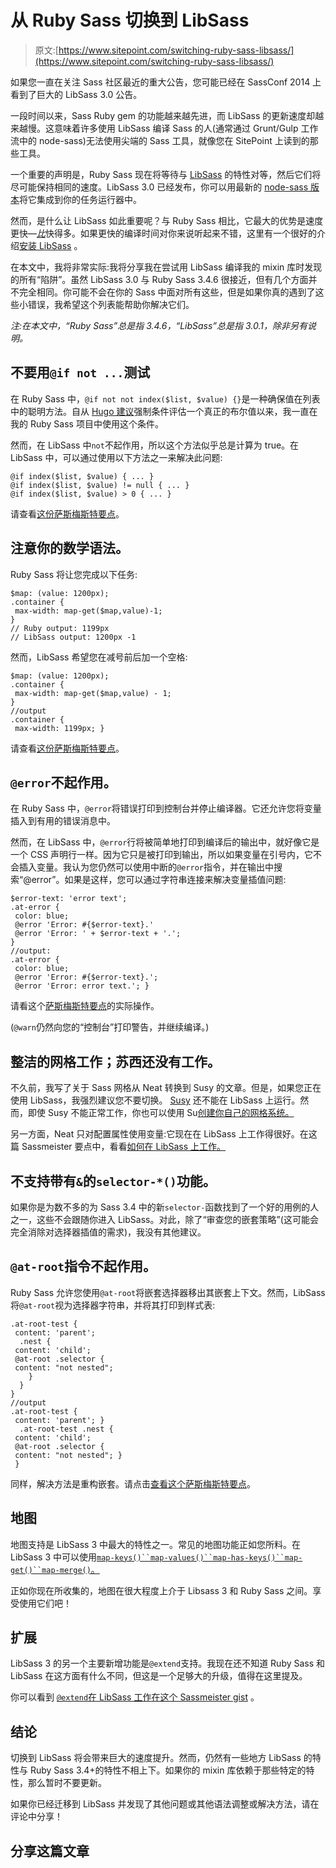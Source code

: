 # 从 Ruby Sass 切换到 LibSass

> 原文:[https://www.sitepoint.com/switching-ruby-sass-libsass/](https://www.sitepoint.com/switching-ruby-sass-libsass/)

如果您一直在关注 Sass 社区最近的重大公告，您可能已经在 SassConf 2014 上看到了巨大的 LibSass 3.0 公告。

一段时间以来，Sass Ruby gem 的功能越来越先进，而 LibSass 的更新速度却越来越慢。这意味着许多使用 LibSass 编译 Sass 的人(通常通过 Grunt/Gulp 工作流中的 node-sass)无法使用尖端的 Sass 工具，就像您在 SitePoint 上读到的那些工具。

一个重要的声明是，Ruby Sass 现在将等待与 [LibSass](https://github.com/sass/LibSass/releases/tag/3.0rc1) 的特性对等，然后它们将尽可能保持相同的速度。LibSass 3.0 已经发布，你可以用最新的 [node-sass 版本](https://www.npmjs.org/package/node-sass)将它集成到你的任务运行器中。

然而，是什么让 LibSass 如此重要呢？与 Ruby Sass 相比，它最大的优势是速度更快—[*比*](http://www.solitr.com/blog/2014/01/css-preprocessor-benchmark/)快得多。如果更快的编译时间对你来说听起来不错，这里有一个很好的介绍[安装 LibSass](http://mattferderer.com/compile-sass-with-sassc-and-libsass/) 。

在本文中，我将非常实际:我将分享我在尝试用 LibSass 编译我的 mixin 库时发现的所有“陷阱”。虽然 LibSass 3.0 与 Ruby Sass 3.4.6 很接近，但有几个方面并不完全相同。你可能不会在你的 Sass 中面对所有这些，但是如果你真的遇到了这些小错误，我希望这个列表能帮助你解决它们。

*注:在本文中，“Ruby Sass”总是指 3.4.6，“LibSass”总是指 3.0.1，除非另有说明。*

## 不要用`@if not ...`测试

在 Ruby Sass 中，`@if not not index($list, $value) {}`是一种确保值在列表中的聪明方法。自从 [Hugo 建议](https://www.sitepoint.com/tips-help-level-up-sass/)强制条件评估一个真正的布尔值以来，我一直在我的 Ruby Sass 项目中使用这个条件。

然而，在 LibSass 中`not`不起作用，所以这个方法似乎总是计算为 true。在 LibSass 中，可以通过使用以下方法之一来解决此问题:

```
@if index($list, $value) { ... }
@if index($list, $value) != null { ... }
@if index($list, $value) > 0 { ... }
```

请查看[这份萨斯梅斯特要点](http://sassmeister.com/gist/a253f11c6c94e248a4f4)。

## 注意你的数学语法。

Ruby Sass 将让您完成以下任务:

```
$map: (value: 1200px);
.container {
 max-width: map-get($map,value)-1;
}
// Ruby output: 1199px
// LibSass output: 1200px -1
```

然而，LibSass 希望您在减号前后加一个空格:

```
$map: (value: 1200px);
.container {
 max-width: map-get($map,value) - 1;
}
//output
.container {
 max-width: 1199px; }
```

请查看[这份萨斯梅斯特要点](http://sassmeister.com/gist/d77aa1c48281fdf3d5f9)。

## `@error`不起作用。

在 Ruby Sass 中，`@error`将错误打印到控制台并停止编译器。它还允许您将变量插入到有用的错误消息中。

然而，在 LibSass 中，`@error`行将被简单地打印到编译后的输出中，就好像它是一个 CSS 声明行一样。因为它只是被打印到输出，所以如果变量在引号内，它不会插入变量。我认为您仍然可以使用中断的`@error`指令，并在输出中搜索“@error”。如果是这样，您可以通过字符串连接来解决变量插值问题:

```
$error-text: 'error text';
.at-error {
 color: blue;
 @error 'Error: #{$error-text}.'
 @error 'Error: ' + $error-text + '.';
}
//output:
.at-error {
 color: blue;
 @error 'Error: #{$error-text}.';
 @error 'Error: error text.'; }
```

请看这个[萨斯梅斯特要点](http://sassmeister.com/gist/f7ec9301b72a1e5b9bee)的实际操作。

(`@warn`仍然向您的“控制台”打印警告，并继续编译。)

## 整洁的网格工作；苏西还没有工作。

不久前，我写了关于 Sass 网格从 Neat 转换到 Susy 的文章。但是，如果您正在使用 LibSass，我强烈建议您不要切换。 [Susy](http://susy.oddbird.net/) 还不能在 LibSass 上运行。然而，即使 Susy 不能正常工作，你也可以使用 Su[创建你自己的网格系统。](https://github.com/ericam/su)

另一方面，Neat 只对配置属性使用变量:它现在在 LibSass 上工作得很好。在这篇 Sassmeister 要点中，看看[如何在 LibSass 上工作。](http://sassmeister.com/gist/71fb0fdf341d92b001ef)

## 不支持带有`&`的`selector-*()`功能。

如果你是为数不多的为 Sass 3.4 中的新`selector-`函数找到了一个好的用例的人之一，这些不会跟随你进入 LibSass。对此，除了“审查您的嵌套策略”(这可能会完全消除对选择器插值的需求)，我没有其他建议。

## `@at-root`指令不起作用。

Ruby Sass 允许您使用`@at-root`将嵌套选择器移出其嵌套上下文。然而，LibSass 将`@at-root`视为选择器字符串，并将其打印到样式表:

```
.at-root-test {
 content: 'parent';
  .nest {
 content: 'child';
 @at-root .selector {
 content: "not nested";
    }
  }
}
//output
.at-root-test {
 content: 'parent'; }
  .at-root-test .nest {
 content: 'child';
 @at-root .selector {
 content: "not nested"; }
 }
```

同样，解决方法是重构嵌套。请点击[查看这个萨斯梅斯特要点](http://sassmeister.com/gist/7df232c817309b24016f)。

## 地图

地图支持是 LibSass 3 中最大的特性之一。常见的地图功能正如您所料。在 LibSass 3 中可以使用[`map-keys()``map-values()``map-has-keys()``map-get()``map-merge()`。](http://sassmeister.com/gist/a7ef48a20fbede0e337f)

正如你现在所收集的，地图在很大程度上介于 Libsass 3 和 Ruby Sass 之间。享受使用它们吧！

## 扩展

LibSass 3 的另一个主要新增功能是`@extend`支持。我现在还不知道 Ruby Sass 和 LibSass 在这方面有什么不同，但这是一个足够大的升级，值得在这里提及。

你可以看到 [`@extend`在 LibSass 工作在这个 Sassmeister gist](http://sassmeister.com/gist/c866e91f79a34c022a00) 。

## 结论

切换到 LibSass 将会带来巨大的速度提升。然而，仍然有一些地方 LibSass 的特性与 Ruby Sass 3.4+的特性不相上下。如果你的 mixin 库依赖于那些特定的特性，那么暂时不要更新。

如果你已经迁移到 LibSass 并发现了其他问题或其他语法调整或解决方法，请在评论中分享！

## 分享这篇文章